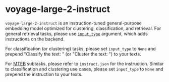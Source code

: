 # voyage-large-2-instruct
`voyage-large-2-instruct` is an instruction-tuned general-purpose embedding model optimized for clustering, classification, and retrieval. For general retrieval tasks, please use [`input_type`](https://docs.voyageai.com/docs/embeddings#python-api) argument, which adds instructions on the backend. 

For classification (or clustering) tasks, please set `input_type` to `None` and prepend "Classify the text: " (or "Cluster the text: ") to your texts. 

For [MTEB](https://huggingface.co/spaces/mteb/leaderboard) subtasks, please refer to `instruct.json` for the instruction. Similar to classification and clustering use cases, please set `input_type` to `None` and prepend the instruction to your texts.
